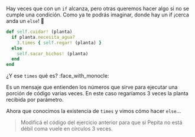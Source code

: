 Hay veces que con un `if` alcanza, pero otras queremos hacer algo si no se cumple una condición. Como ya te podrás imaginar, donde hay un if ¡cerca anda un `else`! :eyes:

```ruby
def self.cuidar! (planta)
  if planta.necesita_agua?
    3.times { self.regar! (planta) }
  else
    self.sacar_bichos! (planta)
  end
end
```

¿Y ese `times` qué es? :face_with_monocle:

Es un mensaje que entienden los números que sirve para ejecutar una porción de código varias veces. En este caso regaríamos 3 veces la planta recibida por parámetro.

Ahora que conocimos la existencia de `times` y vimos cómo hacer `else`...

> Modificá el código del ejercicio anterior para que si Pepita no está débil coma vuele en círculos 3 veces.
